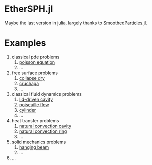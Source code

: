 # EtherSPH.jl

Maybe the last version in julia, largely thanks to [SmoothedParticles.jl](https://github.com/OndrejKincl/SmoothedParticles.jl).

# Examples

1. classical pde problems
    1. [poisson equation](example/poisson_equation/poisson_equation.md)
    2. ...
2. free surface problems
    1. [collapse dry](example/collapse_dry/collapse_dry.md)
    2. [cruchaga](example/cruchaga/cruchaga.md)
    3. ...
3. classical fluid dynamics problems
    1. [lid-driven cavity](example/lid_driven_cavity/lid_driven_cavity.md)
    2. [poiseuille flow](example/poiseuille_flow/poiseuille_flow.md)
    3. [cylinder](example/cylinder/cylinder.md)
    4. ...
4. heat transfer problems
    1. [natural convection cavity](example/natural_convection_cavity/natural_convection_cavity.md)
    2. [natural convection ring](example/natural_convection_ring/natural_convection_ring.md)
    3. ...
5. solid mechanics problems
    1. [hanging beam](example/hanging_beam/hanging_beam.md)
    2. ...
6. ...